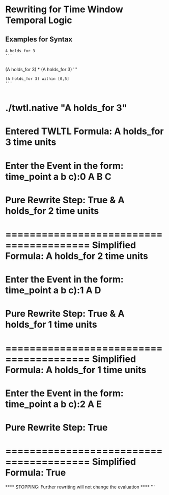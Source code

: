 # Rewriting for Time Window Temporal Logic

## Examples for Syntax

```
A holds_for 3
'''


```
(A holds_for 3) * (A holds_for 3) 
'''


```
(A holds_for 3) within [0,5]
'''


```
./twtl.native "A holds_for 3"
======================================== 
Entered TWLTL Formula: A holds_for 3 time units
======================================== 
Enter the Event in the form: time_point a b c):0 A B C 
======================================== 
Pure Rewrite Step: True & A holds_for 2 time units
======================================== 
======================================== 
Simplified Formula: A holds_for 2 time units
======================================== 
Enter the Event in the form: time_point a b c):1 A D
======================================== 
Pure Rewrite Step: True & A holds_for 1 time units
======================================== 
 ======================================== 
Simplified Formula: A holds_for 1 time units
======================================== 
Enter the Event in the form: time_point a b c):2 A E
======================================== 
Pure Rewrite Step: True
======================================== 
======================================== 
Simplified Formula: True
======================================== 
**** STOPPING: Further rewriting will not change the evaluation **** 
'''
